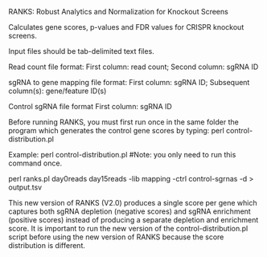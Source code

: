 RANKS: Robust Analytics and Normalization for Knockout Screens

Calculates gene scores, p-values and FDR values for CRISPR knockout screens.

Input files should be tab-delimited text files.

Read count file format: 
First column: read count; Second column: sgRNA ID

sgRNA to gene mapping file format:
First column: sgRNA ID; Subsequent column(s): gene/feature ID(s)

Control sgRNA file format
First column: sgRNA ID


Before running RANKS, you must first run once in the same folder the program which generates the control gene scores by typing:
	perl control-distribution.pl


Example:
perl control-distribution.pl        #Note: you only need to run this command once.

perl ranks.pl day0reads day15reads -lib mapping -ctrl control-sgrnas -d > output.tsv




This new version of RANKS (V2.0) produces a single score per gene which captures both sgRNA depletion (negative scores) and sgRNA enrichment (positive scores) instead of producing a separate depletion and enrichment score. It is important to run the new version of the control-distribution.pl script before using the new version of RANKS because the score distribution is different.
